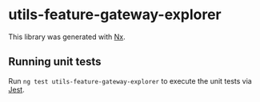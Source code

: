 # utils-feature-gateway-explorer

This library was generated with [Nx](https://nx.dev).

## Running unit tests

Run `ng test utils-feature-gateway-explorer` to execute the unit tests via [Jest](https://jestjs.io).
